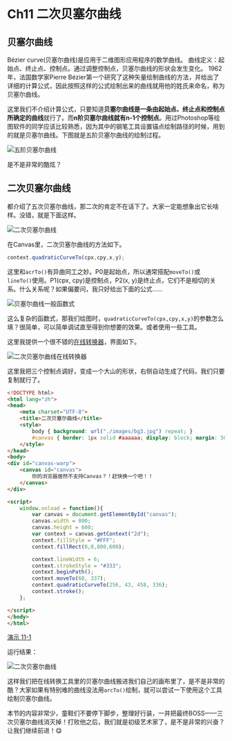 # Ch11 二次贝塞尔曲线

## 贝塞尔曲线

Bézier curve(贝塞尔曲线)是应用于二维图形应用程序的数学曲线。 曲线定义：起始点、终止点、控制点。通过调整控制点，贝塞尔曲线的形状会发生变化。 1962年，法国数学家Pierre Bézier第一个研究了这种矢量绘制曲线的方法，并给出了详细的计算公式，因此按照这样的公式绘制出来的曲线就用他的姓氏来命名，称为贝塞尔曲线。

这里我们不介绍计算公式，只要知道**贝塞尔曲线是一条由起始点、终止点和控制点所确定的曲线**就行了。而**n阶贝塞尔曲线就有n-1个控制点**。用过Photoshop等绘图软件的同学应该比较熟悉，因为其中的钢笔工具设置锚点绘制路径的时候，用到的就是贝塞尔曲线。下图就是五阶贝塞尔曲线的绘制过程。

![五阶贝塞尔曲线](http://7xkcl8.com1.z0.glb.clouddn.com/edu11-1.gif)

是不是非常的酷炫？

## 二次贝塞尔曲线

都介绍了五次贝塞尔曲线，那二次的肯定不在话下了。大家一定能想象出它长啥样。没错，就是下面这样。

![二次贝塞尔曲线](http://7xkcl8.com1.z0.glb.clouddn.com/edu11-2.gif)

在Canvas里，二次贝塞尔曲线的方法如下。

```JavaScript
context.quadraticCurveTo(cpx,cpy,x,y);
```

这里和`acrTo()`有异曲同工之妙。P0是起始点，所以通常搭配`moveTo()`或`lineTo()`使用。P1(cpx, cpy)是控制点，P2(x, y)是终止点，它们不是相切的关系。什么关系呢？如果偏要问，我只好给出下面的公式……

![贝塞尔曲线一般函数式](http://7xkcl8.com1.z0.glb.clouddn.com/edu11-3.jpg)

这么复杂的函数式，那我们绘图时，`quadraticCurveTo(cpx,cpy,x,y)`的参数怎么填？很简单，可以简单调试直至得到你想要的效果。或者使用一些工具。

这里我提供一个很不错的[在线转换器](http://tinyurl.com/html5quadratic)，界面如下。

![二次贝塞尔曲线在线转换器](http://7xkcl8.com1.z0.glb.clouddn.com/edu11-4.png-html.jpg)

这里我把三个控制点调好，变成一个大山的形状，右侧自动生成了代码，我们只要复制就行了。

```HTML
<!DOCTYPE html>
<html lang="zh">
<head>
    <meta charset="UTF-8">
    <title>二次贝塞尔曲线</title>
    <style>
        body { background: url("./images/bg3.jpg") repeat; }
        #canvas { border: 1px solid #aaaaaa; display: block; margin: 50px auto; }
    </style>
</head>
<body>
<div id="canvas-warp">
    <canvas id="canvas">
        你的浏览器居然不支持Canvas？！赶快换一个吧！！
    </canvas>
</div>

<script>
    window.onload = function(){
        var canvas = document.getElementById("canvas");
        canvas.width = 800;
        canvas.height = 600;
        var context = canvas.getContext("2d");
        context.fillStyle = "#FFF";
        context.fillRect(0,0,800,600);

        context.lineWidth = 6;
        context.strokeStyle = "#333";
        context.beginPath();
        context.moveTo(60, 337);
        context.quadraticCurveTo(256, 43, 458, 336);
        context.stroke();
    };

</script>
</body>
</html>
```

[演示 11-1](http://airingursb.github.io/canvas/Canvas/11/11-1.html)

运行结果：

![二次贝塞尔曲线](http://7xkcl8.com1.z0.glb.clouddn.com/edu11-5.png-html.jpg)

这样我们把在线转换工具里的贝塞尔曲线搬进我们自己的画布里了，是不是非常的酷？大家如果有特别难的曲线没法用`arcTo()`绘制，就可以尝试一下使用这个工具绘制贝塞尔曲线。

本节的内容非常少，童鞋们不要停下脚步，整理好行装，一并把最终BOSS——三次贝塞尔曲线消灭掉！打败他之后，我们就是初级艺术家了，是不是非常的兴奋？让我们继续前进！😋